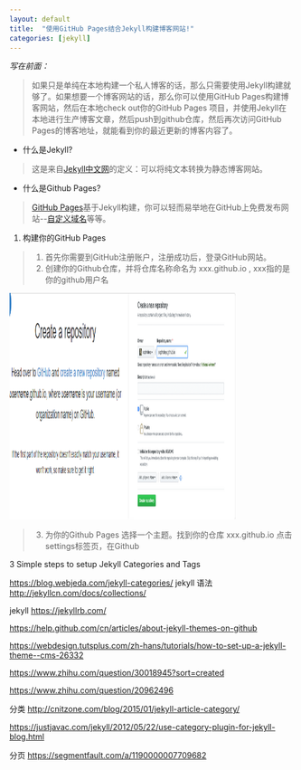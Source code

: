 ```yaml
---
layout: default
title:  "使用GitHub Pages结合Jekyll构建博客网站!"
categories: [jekyll]
---
```

*写在前面：*     
> 如果只是单纯在本地构建一个私人博客的话，那么只需要使用Jekyll构建就够了。如果想要一个博客网站的话，那么你可以使用GitHub Pages构建博客网站，然后在本地check out你的GitHub Pages
项目，并使用Jekyll在本地进行生产博客文章，然后push到github仓库，然后再次访问GitHub Pages的博客地址，就能看到你的最近更新的博客内容了。

* 什么是Jekyll?
> 这是来自[Jekyll中文网](http://jekyllcn.com)的定义：可以将纯文本转换为静态博客网站。
* 什么是Github Pages?
> [GitHub Pages](https://pages.github.com)基于Jekyll构建，你可以轻而易举地在GitHub上免费发布网站--[自定义域名](https://help.github.com/en/articles/about-supported-custom-domains)等等。
1. 构建你的GitHub Pages
> 1. 首先你需要到GitHub注册账户，注册成功后，登录GitHub网站。
> 2. 创建你的Github仓库，并将仓库名称命名为 xxx.github.io , xxx指的是你的github用户名

<div>
    <img src="/img/2019-08-11-构建github jekyll博客/githubpages_001.png" style="width:400px;height:400px;"  alt="" />
</div>

> 3. 为你的Github Pages 选择一个主题。找到你的仓库 xxx.github.io 点击settings标签页，在Github


3 Simple steps to setup Jekyll Categories and Tags

https://blog.webjeda.com/jekyll-categories/
jekyll 语法
http://jekyllcn.com/docs/collections/

jekyll  https://jekyllrb.com/

https://help.github.com/cn/articles/about-jekyll-themes-on-github

https://webdesign.tutsplus.com/zh-hans/tutorials/how-to-set-up-a-jekyll-theme--cms-26332

https://www.zhihu.com/question/30018945?sort=created

https://www.zhihu.com/question/20962496

分类
http://cnitzone.com/blog/2015/01/jekyll-article-category/

https://justjavac.com/jekyll/2012/05/22/use-category-plugin-for-jekyll-blog.html

分页
https://segmentfault.com/a/1190000007709682